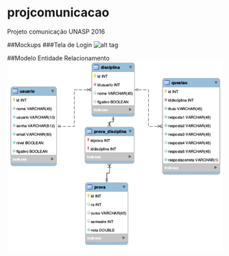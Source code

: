 # projcomunicacao
Projeto comunicação UNASP 2016

##Mockups
###Tela de Login
![alt tag](https://raw.githubusercontent.com/diogoatc/projcomunicacao/master/Mockups/Login.png)

##Modelo Entidade Relacionamento
![alt tag](https://github.com/diogoatc/projcomunicacao/blob/master/Mockups/projcomunicacao_UML.png)
